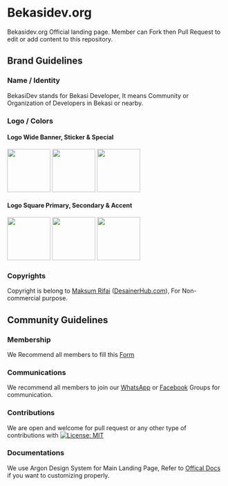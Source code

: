 # Bekasidev.org
Bekasidev.org Official landing page. Member can Fork then Pull Request to edit or add content to this repository.
## Brand Guidelines
### Name / Identity
BekasiDev stands for Bekasi Developer, It means Community or Organization of Developers in Bekasi or nearby.
### Logo / Colors
#### Logo Wide Banner, Sticker & Special
<a href="https://raw.githubusercontent.com/Bekasi-Dev-Community/bekasidev/master/assets/img/brand/bekasidev-banner.png"><img src="https://raw.githubusercontent.com/Bekasi-Dev-Community/bekasidev/master/assets/img/brand/bekasidev-banner.png" width="100"></a>
<a href="https://raw.githubusercontent.com/Bekasi-Dev-Community/bekasidev/master/assets/img/brand/bekasidev-stiker.png"><img src="https://raw.githubusercontent.com/Bekasi-Dev-Community/bekasidev/master/assets/img/brand/bekasidev-stiker.png" width="100"></a>
<a href="https://raw.githubusercontent.com/Bekasi-Dev-Community/bekasidev/master/assets/img/brand/bekasidev-special.png"><img src="https://raw.githubusercontent.com/Bekasi-Dev-Community/bekasidev/master/assets/img/brand/bekasidev-special.png" width="100"></a>
#### Logo Square Primary, Secondary & Accent
<a href="https://raw.githubusercontent.com/Bekasi-Dev-Community/bekasidev/master/assets/img/logo.png"><img src="https://raw.githubusercontent.com/Bekasi-Dev-Community/bekasidev/master/assets/img/logo.png" width="100"></a>
<a href="https://raw.githubusercontent.com/Bekasi-Dev-Community/bekasidev/master/assets/img/logo-white.png"><img src="https://raw.githubusercontent.com/Bekasi-Dev-Community/bekasidev/master/assets/img/logo-white.png" width="100"></a>
<a href="https://raw.githubusercontent.com/Bekasi-Dev-Community/bekasidev/master/assets/img/logo-green.png"><img src="https://raw.githubusercontent.com/Bekasi-Dev-Community/bekasidev/master/assets/img/logo-green.png" width="100"></a>
### Copyrights
Copyright is belong to <a href="https://github.com/MaksumRifai">Maksum Rifai</a> (<a href="https://desainerhub.com/portfolio/bekasidev">DesainerHub.com</a>), For Non-commercial purpose.
## Community Guidelines
### Membership
We Recommend all members to fill this <a href="https://forms.gle/45ihvWw6vJ6g8zps5">Form</a>
### Communications
We recommend all members to join our <a href="https://bit.ly/bekasidev-wa">WhatsApp</a> or <a href="https://bit.ly/bekasidev">Facebook</a> Groups for communication.
### Contributions
We are open and welcome for pull request or any other type of contributions with
[![License: MIT](https://img.shields.io/badge/License-MIT-blue.svg)](https://github.com/Bekasi-Dev-Community/bekasidev/blob/master/LICENSE)
### Documentations
We use Argon Design System for Main Landing Page, Refer to <a href="https://demos.creative-tim.com/argon-design-system/docs/getting-started/overview.html">Offical Docs</a> if you want to customizing properly.
